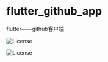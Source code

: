 # flutter_github_app

flutter——github客户端

![License](https://github.com/bayshier/flutter_github_app/tree/master/images/login.png)

![License](https://github.com/bayshier/flutter_github_app/tree/master/images/home.png)